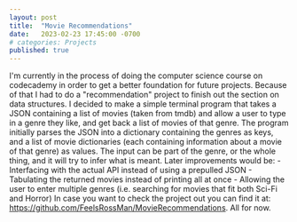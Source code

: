 ```yaml
---
layout: post
title:  "Movie Recommendations"
date:   2023-02-23 17:45:00 -0700
# categories: Projects
published: true
---
```

I'm currently in the process of doing the computer science course on codecademy in order to get a better foundation for future projects.
Because of that I had to do a "recommendation" project to finish out the section on data structures. I decided to make a simple terminal program that takes a JSON containing a list of movies (taken from tmdb) and allow a user to type in a genre they like, and get back a list of movies of that genre. The program initially parses the JSON into a dictionary containing the genres as keys, and a list of movie dictionaries (each containing information about a movie of that genre) as values. The input can be part of the genre, or the whole thing, and it will try to infer what is meant. 
Later improvements would be: 
    - Interfacing with the actual API instead of using a prepulled JSON
    - Tabulating the returned movies instead of printing all at once
    - Allowing the user to enter multiple genres (i.e. searching for movies that fit both Sci-Fi and Horror)
In case you want to check the project out you can find it at: https://github.com/FeelsRossMan/MovieRecommendations. All for now.
